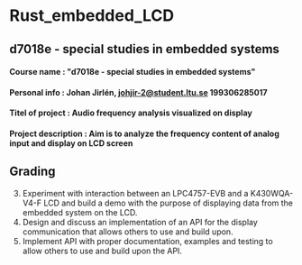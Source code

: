 # Rust_embedded_LCD
## d7018e - special studies in embedded systems
#### Course name : "d7018e - special studies in embedded systems"
#### Personal info : Johan Jirlén, johjir-2@student.ltu.se 199306285017
#### Titel of project : Audio frequency analysis visualized on display
#### Project description : Aim is to analyze the frequency content of analog input and display on LCD screen

## Grading
3. Experiment with interaction between an LPC4757-EVB and a K430WQA-V4-F LCD and build a demo with the purpose of displaying data from the embedded system on the LCD.
4. Design and discuss an implementation of an API for the display communication that allows others to use and build upon. 
5. Implement API with proper documentation, examples and testing to allow others to use and build upon the API.

